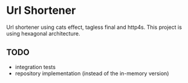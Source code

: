 # Url Shortener
Url shortener using cats effect, tagless final and http4s. This project is using hexagonal architecture.

## TODO
- integration tests
- repository implementation (instead of the in-memory version)